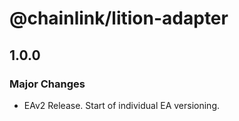 # @chainlink/lition-adapter

## 1.0.0

### Major Changes

- EAv2 Release. Start of individual EA versioning.
